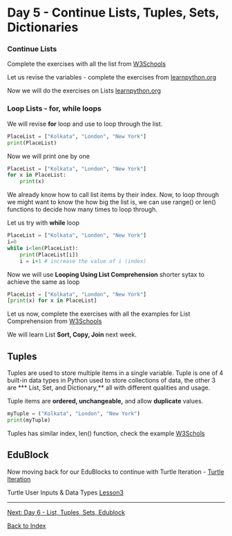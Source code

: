 
# Day 5 - Continue Lists, Tuples, Sets, Dictionaries

### Continue Lists 
Complete the exercises with all the list from [W3Schools](https://www.w3schools.com/python/python_lists.asp)

Let us revise the variables - complete the exercises from [learnpython.org](https://www.learnpython.org/en/Variables_and_Types)

Now we will do the exercises on Lists [learnpython.org](https://www.learnpython.org/en/Lists)

### Loop Lists - for, while loops

We will revise **for** loop and use to loop through the list. 

```python
PlaceList = ["Kolkata", "London", "New York"]
print(PlaceList)
```
Now we will print one by one
```python
PlaceList = ["Kolkata", "London", "New York"]
for x in PlaceList:
    print(x)
```
We already know how to call list items by their index. Now, to loop through we might want to know the how big the list is, we can use range() or len() functions to decide how many times to loop through. 

Let us try with **while** loop
```python
PlaceList = ["Kolkata", "London", "New York"]
i=0
while i<len(PlaceList):
    print(PlaceList[i])
    i = i+1 # increase the value of i (index)
```
Now we will use **Looping Using List Comprehension** shorter sytax to achieve the same as loop
```python
PlaceList = ["Kolkata", "London", "New York"]
[print(x) for x in PlaceList]
```

Let us now, complete the exercises with all the examples for List Comprehension from [W3Schools](https://www.w3schools.com/python/python_lists_comprehension.asp)

We will learn List **Sort, Copy, Join** next week. 


## Tuples 
Tuples are used to store multiple items in a single variable. Tuple is one of 4 built-in data types in Python used to store collections of data, the other 3 are *** List, Set, and Dictionary,** all with different qualities and usage.

Tuple items are **ordered, unchangeable,** and allow **duplicate** values.

```python
myTuple = ("Kolkata", "London", "New York")
print(myTuple)
```
Tuples has similar index, len() function, check the example [W3Schols](https://www.w3schools.com/python/python_tuples.asp)


## EduBlock 
Now moving back for our EduBlocks to continue with Turtle Iteration - 
[Turtle Iteration](https://docs.google.com/presentation/d/1AEOZ-NNwVJChIOKZTFNYgzswIrurrfL1/edit#slide=id.p1)

Turtle User Inputs & Data Types [Lesson3](https://curriculum.edublocks.org/)


---
[Next: Day 6 - List, Tuples, Sets, Edublock](06-day06.md)

[Back to Index](index.md)
